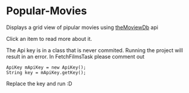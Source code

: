 # Popular-Movies
Displays a grid view of pipular movies using [theMoviewDb](https://www.themoviedb.org/?language=en) api

Click an item to read more about it. 

The Api key is in a class that is never commited. Running the project will result in an error. In FetchFilmsTask please comment out
```
ApiKey mApiKey = new ApiKey();
String key = mApiKey.getKey();
```

Replace the key and run :D 
